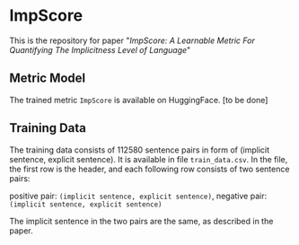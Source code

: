 # ImpScore

This is the repository for paper "*ImpScore: A Learnable Metric For Quantifying The Implicitness Level of Language*"

## Metric Model
The trained metric `ImpScore` is available on HuggingFace. [to be done]

## Training Data
The training data consists of 112580 sentence pairs in form of (implicit sentence, explicit sentence). It is available in file `train_data.csv`. In the file, the first row is the header, and each following row consists of two sentence pairs:

positive pair: `(implicit sentence, explicit sentence)`, negative pair: `(implicit sentence, explicit sentence)`

The implicit sentence in the two pairs are the same, as described in the paper.
